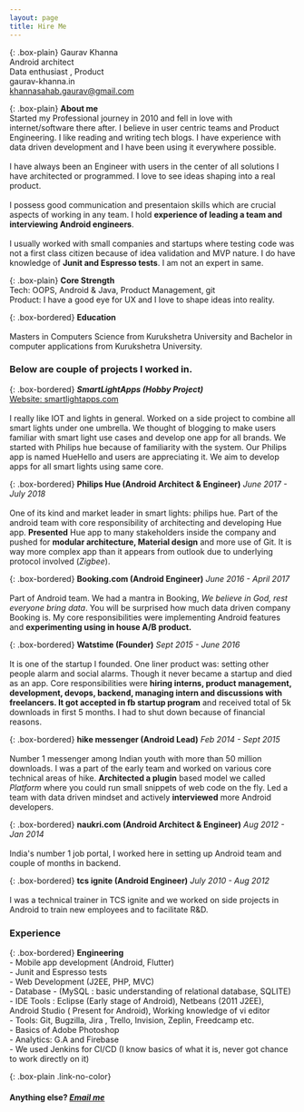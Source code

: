 ```yaml
---
layout: page
title: Hire Me
---
```


{: .box-plain}
Gaurav Khanna <br/> Android architect <br/> Data enthusiast , Product <br/> gaurav-khanna.in <br/> khannasahab.gaurav@gmail.com


{: .box-plain}
**About me**<br/>Started my Professional journey in 2010 and fell in love with internet/software there after. I believe in user centric teams and Product Engineering. I like reading and writing tech blogs. I have experience with data driven development and I have been using it everywhere possible.<br/><br/>
 I have always been an Engineer with users in the center of all solutions I have architected or programmed. I love to see ideas shaping into a real product.
<br/><br/>
I possess good communication and presentaion skills which are crucial aspects of working in any team. I hold **experience of leading a team and interviewing Android engineers**.<br/><br/>I usually worked with small companies and startups where testing code was not a first class citizen because of idea validation and MVP nature. I do have knowledge of **Junit and Espresso tests**. I am not an expert in same.

{: .box-plain}
**Core Strength**<br/> Tech: OOPS, Android & Java, Product Management, git<br/>Product: I have a good eye for UX and I love to shape ideas into reality.



{: .box-bordered}
**Education**
<br/><br/>
Masters in Computers Science from Kurukshetra University and Bachelor in computer applications from Kurukshetra University.

### Below are couple of projects I worked in.

{: .box-bordered}
***SmartLightApps (Hobby Project)***<br/> [Website: smartlightapps.com](https://smartlightapps.com)
<br/><br/>
I really like IOT and lights in general. Worked on a side project to combine all smart lights under one umbrella. We thought of blogging to make users familiar with smart light use cases and develop one app for all brands. We started with Philips hue because of familiarity with the system. Our Philips app is named HueHello and users are appreciating it. We aim to develop apps for all smart lights using same core.<br/>

{: .box-bordered}
**Philips Hue (Android Architect & Engineer)**
*June 2017 - July 2018*
<br/><br/>
One of its kind and market leader in smart lights: philips hue. Part of the android team with core responsibility of architecting and developing Hue app. **Presented** Hue app to many stakeholders inside the company and pushed for **modular architecture, Material design** and more use of Git. It is way more complex app than it appears from outlook due to underlying protocol involved (*Zigbee*).


{: .box-bordered}
**Booking.com (Android Engineer)**
*June 2016 - April 2017*
<br/><br/>
Part of Android team. We had a mantra in Booking, *We believe in God, rest everyone bring data*. You will be surprised how much data driven company Booking is. My core responsibilities were implementing Android features and **experimenting using in house A/B product.**

{: .box-bordered}
**Watstime (Founder)**
*Sept 2015 - June 2016*
<br/><br/>
It is one of the startup I founded. One liner product was: setting other people alarm and social alarms. Though it never became a startup and died as an app. Core responsibilities were **hiring interns, product management, development, devops, backend, managing intern and discussions with freelancers. It got accepted in fb startup program** and received total of 5k downloads in first 5 months. I had to shut down because of financial reasons.

{: .box-bordered}
**hike messenger (Android Lead)**
*Feb 2014 - Sept 2015*
<br/><br/>
Number 1 messenger among Indian youth with more than 50 million downloads. I was a part of the early team and worked on various core technical areas of hike. **Architected a plugin** based model we called *Platform* where you could run small snippets of web code on the fly. Led a team with data driven mindset and actively **interviewed** more Android developers.

{: .box-bordered}
**naukri.com (Android Architect & Engineer)**
*Aug 2012 - Jan 2014*
<br/><br/>
India's number 1 job portal, I worked here in setting up Android team and couple of months in backend.

{: .box-bordered}
**tcs ignite (Android Engineer)**
*July 2010 - Aug 2012*
<br/><br/>
I was a technical trainer in TCS ignite and we worked on side projects in Android to train new employees and to facilitate R&D.

### Experience

{: .box-bordered}
**Engineering**
<br/>- Mobile app development (Android, Flutter) <br/>- Junit and Espresso tests<br/>- Web Development (J2EE, PHP, MVC) <br/>- Database - (MySQL : basic understanding of relational database, SQLITE) <br/>- IDE Tools : Eclipse (Early stage of Android), Netbeans (2011 J2EE), Android Studio ( Present for Android), Working knowledge of vi editor <br/>- Tools: Git, Bugzilla, Jira , Trello, Invision, Zeplin, Freedcamp etc. <br/> - Basics of Adobe Photoshop <br/> - Analytics: G.A and Firebase <br/> - We used Jenkins for CI/CD (I know basics of what it is, never got chance to work directly on it)

{: .box-plain .link-no-color}
#### Anything else? *[Email me](mailto:{{site.personal_email}})*
